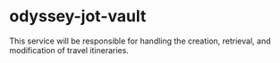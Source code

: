 # odyssey-jot-vault
This service will be responsible for handling the creation, retrieval, and modification of travel itineraries. 
